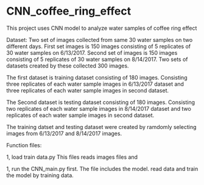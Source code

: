 # CNN_coffee_ring_effect
This project uses CNN model to analyze water samples of coffee ring effect

Dataset:
Two set of images collected from same 30 water samples on two different days.
First set images is 150 images consisting of 5 replicates of 30 water samples on 6/13/2017.
Second set of images is 150 images consisting of 5 replicates of 30 water samples on 8/14/2017.
Two sets of datasets created by these collected 300 images.

The first dataset is training dataset consisting of 180 images. Consisting three replicates of each water sample images in 6/13/2017 dataset and three replicates of each water sample images in second dataset.

The Second dataset is testing dataset consisting of 180 images. Consisting two replicates of each water sample images in 8/14/2017 dataset and two replicates of each water sample images in second dataset.

The training datset and testing dataset were created by ramdomly selecting images from 6/13/2017 and 8/14/2017 images.

Function files:

  1, load train data.py
    This files reads images files and 


1, run the CNN_main.py first. The file includes the model. read data and train the model by training data.

